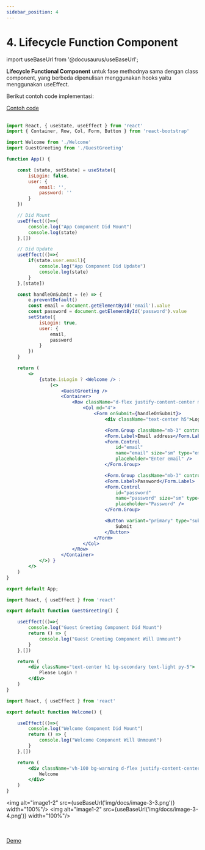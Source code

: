 ```yaml
---
sidebar_position: 4
---
```


# 4. Lifecycle Function Component

import useBaseUrl from '@docusaurus/useBaseUrl';

**Lifecycle Functional Component** untuk fase methodnya sama dengan class component, yang berbeda dipenulisan menggunakan hooks yaitu menggunakan useEffect.

Berikut contoh code implementasi:

<a class="btn-example-code" href="https://github.com/demo-dumbways/ebook-code-results-stage-2/tree/4-frontend-react-js-hooks/src">
Contoh code
</a>

<br />
<br />

```jsx title=App.js {1,18-21,24-29}
import React, { useState, useEffect } from 'react'
import { Container, Row, Col, Form, Button } from 'react-bootstrap'

import Welcome from './Welcome'
import GuestGreeting from './GuestGreeting'

function App() {

    const [state, setState] = useState({
        isLogin: false,
        user: {
            email: '',
            password: ''
        }
    })

    // Did Mount
    useEffect(()=>{
        console.log("App Component Did Mount")
        console.log(state)
    },[])

    // Did Update
    useEffect(()=>{
        if(state.user.email){
            console.log("App Component Did Update")
            console.log(state)
        }
    },[state])

    const handleOnSubmit = (e) => {
        e.preventDefault()
        const email = document.getElementById('email').value
        const password = document.getElementById('password').value
        setState({
            isLogin: true,
            user: { 
                email,
                password
            }
        })
    }

    return (
        <>
            {state.isLogin ? <Welcome /> : 
                (<>
                    <GuestGreeting />
                    <Container>
                        <Row className="d-flex justify-content-center mt-5">
                            <Col md="4">
                                <Form onSubmit={handleOnSubmit}>
                                    <div className="text-center h5">Login</div>

                                    <Form.Group className="mb-3" controlId="formBasicEmail">
                                    <Form.Label>Email address</Form.Label>
                                    <Form.Control 
                                        id="email"
                                        name="email" size="sm" type="email" 
                                        placeholder="Enter email" />
                                    </Form.Group>

                                    <Form.Group className="mb-3" controlId="formBasicPassword">
                                    <Form.Label>Password</Form.Label>
                                    <Form.Control 
                                        id="password"
                                        name="password" size="sm" type="password" 
                                        placeholder="Password" />
                                    </Form.Group>

                                    <Button variant="primary" type="submit" size="sm">
                                        Submit
                                    </Button>
                                </Form>
                            </Col>
                        </Row>
                    </Container>
            </>) }
        </>
    )
}

export default App;
```

```jsx title=GuestGreeting.js {1,5-10}
import React, { useEffect } from 'react'

export default function GuestGreeting() {

    useEffect(()=>{
        console.log("Guest Greeting Component Did Mount")
        return () => {
            console.log("Guest Greeting Component Will Unmount")
        }
    },[])

    return (
        <div className="text-center h1 bg-secondary text-light py-5">
            Please Login !
        </div>
    )
}
```

```jsx title=Welcome.js {1,5-10}
import React, { useEffect } from 'react'

export default function Welcome() {

    useEffect(()=>{
        console.log("Welcome Component Did Mount")
        return () => {
            console.log("Welcome Component Will Unmount")
        }
    },[])

    return (
        <div className="vh-100 bg-warning d-flex justify-content-center align-items-center h1 mb-0">
            Welcome
        </div>
    )
}
```

<img alt="image1-2" src={useBaseUrl('img/docs/image-3-3.png')} width="100%"/>
<img alt="image1-2" src={useBaseUrl('img/docs/image-3-4.png')} width="100%"/>

<br />
<br />

<div>
<a class="btn-demo" href="https://ebook-code-results-stage-2-eui2mcltz-demo-dumbways.vercel.app/">
Demo
</a>
</div>